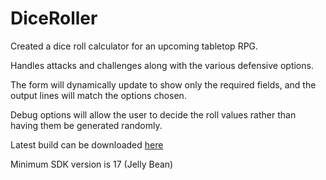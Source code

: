 # DiceRoller

Created a dice roll calculator for an upcoming tabletop RPG.

Handles attacks and challenges along with the various defensive options.

The form will dynamically update to show only the required fields, and the output lines will match the options chosen.

Debug options will allow the user to decide the roll values rather than having them be generated randomly.

Latest build can be downloaded [here](https://drive.google.com/drive/folders/1C7ixMcM1KOLrqrylZzMuDDgljipbw2Ve)

Minimum SDK version is 17 (Jelly Bean)
